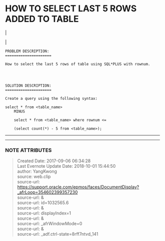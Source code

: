 # HOW TO SELECT LAST 5 ROWS ADDED TO TABLE

  

|

|

    
    
    
    PROBLEM DESCRIPTION: 
    =====================                                                          
                
    How to select the last 5 rows of table using SQL*PLUS with rownum.
    
    
    
    
    SOLUTION DESCRIPTION: 
    =====================     
                                
    Create a query using the following syntax: 
     
    select * from <table_name>                                                    
     	MINUS                                                                  
           
     	select * from <table_name> where rownum <=                             
           
     	(select count(*) - 5 from <table_name>);
      
  
---  
  
  


---
### NOTE ATTRIBUTES
>Created Date: 2017-09-06 06:34:28  
>Last Evernote Update Date: 2018-10-01 15:44:50  
>author: YangKwong  
>source: web.clip  
>source-url: https://support.oracle.com/epmos/faces/DocumentDisplay?_afrLoop=354602399357230  
>source-url: &  
>source-url: id=1032565.6  
>source-url: &  
>source-url: displayIndex=1  
>source-url: &  
>source-url: _afrWindowMode=0  
>source-url: &  
>source-url: _adf.ctrl-state=8rff7ntvd_141  